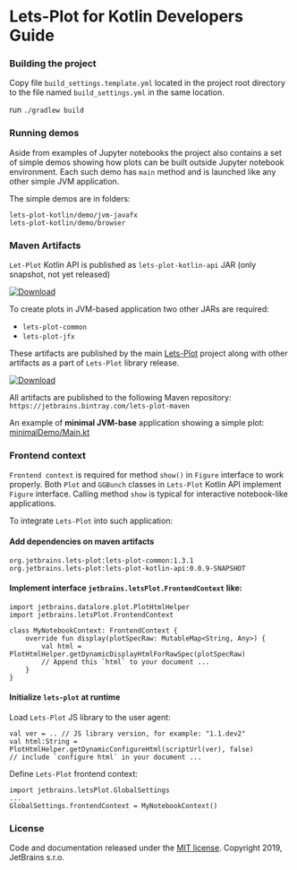 # Lets-Plot for Kotlin Developers Guide 

### Building the project

Copy file `build_settings.template.yml` located in the project root directory to the file named `build_settings.yml` in the same location.

run `./gradlew build`

### Running demos

Aside from examples of Jupyter notebooks the project also contains a set of simple demos showing how plots can be built outside Jupyter notebook environment. Each such demo  has `main` method and is launched like any other simple JVM application.

The simple demos are in folders: 
```
lets-plot-kotlin/demo/jvm-javafx
lets-plot-kotlin/demo/browser
```

### Maven Artifacts

`Let-Plot` Kotlin API is published as `lets-plot-kotlin-api` JAR (only snapshot, not yet released)

[ ![Download](https://api.bintray.com/packages/jetbrains/lets-plot-maven/lets-plot-kotlin-api-jars/images/download.svg)](https://bintray.com/jetbrains/lets-plot-maven/lets-plot-kotlin-api-jars/_latestVersion)

To create plots in JVM-based application two other JARs are required: 
- `lets-plot-common`
- `lets-plot-jfx`
   
These artifacts are published by the main [Lets-Plot](https://github.com/JetBrains/lets-plot) project 
along with other artifacts as a part of `Lets-Plot` library release.  

[ ![Download](https://api.bintray.com/packages/jetbrains/lets-plot-maven/lets-plot-jars/images/download.svg)](https://bintray.com/jetbrains/lets-plot-maven/lets-plot-jars/_latestVersion)

All artifacts are published to the following Maven repository: `https://jetbrains.bintray.com/lets-plot-maven`

An example of **minimal JVM-base** application showing a simple plot:
[minimalDemo/Main.kt](https://github.com/JetBrains/lets-plot-kotlin/blob/master/demo/jvm-javafx/src/main/kotlin/minimalDemo/Main.kt)


### Frontend context

`Frontend context` is required for method `show()` in `Figure` interface to work properly. Both `Plot` and `GGBunch` classes in `Lets-Plot` Kotlin API implement `Figure` interface. 
Calling method `show` is typical for interactive notebook-like applications.

To integrate `Lets-Plot` into such application:

#### Add dependencies on maven artifacts

```
org.jetbrains.lets-plot:lets-plot-common:1.3.1
org.jetbrains.lets-plot:lets-plot-kotlin-api:0.0.9-SNAPSHOT
```

#### Implement interface `jetbrains.letsPlot.FrontendContext` like: 
```
import jetbrains.datalore.plot.PlotHtmlHelper
import jetbrains.letsPlot.FrontendContext

class MyNotebookContext: FrontendContext {
    override fun display(plotSpecRaw: MutableMap<String, Any>) {
        val html = PlotHtmlHelper.getDynamicDisplayHtmlForRawSpec(plotSpecRaw)
        // Append this `html` to your document ...
    }
}
```

#### Initialize `lets-plot` at runtime

Load `Lets-Plot` JS library to the user agent:
```
val ver = .. // JS library version, for example: "1.1.dev2"
val html:String = PlotHtmlHelper.getDynamicConfigureHtml(scriptUrl(ver), false)
// include `configure html` in your document ...
```

Define `Lets-Plot` frontend context:
```
import jetbrains.letsPlot.GlobalSettings
...
GlobalSettings.frontendContext = MyNotebookContext()
```


### License

Code and documentation released under the [MIT license](https://github.com/JetBrains/lets-plot/blob/master/LICENSE).
Copyright 2019, JetBrains s.r.o.
